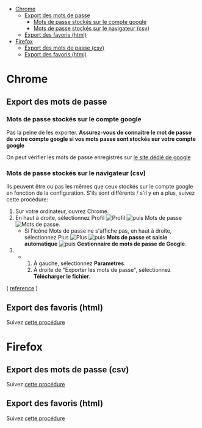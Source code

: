 - [Chrome](#chrome)
  - [Export des mots de passe](#export-des-mots-de-passe)
    - [Mots de passe stockés sur le compte google](#mots-de-passe-stockés-sur-le-compte-google)
    - [Mots de passe stockés sur le navigateur (csv)](#mots-de-passe-stockés-sur-le-navigateur-csv)
  - [Export des favoris (html)](#export-des-favoris-html)
- [Firefox](#firefox)
  - [Export des mots de passe (csv)](#export-des-mots-de-passe-csv)
  - [Export des favoris (html)](#export-des-favoris-html-1)
# Chrome

## Export des mots de passe

### Mots de passe stockés sur le compte google

Pas la peine de les exporter. **Assurez-vous de connaitre le mot de passe de votre compte google si vos mots passe sont stockés sur votre compte google**

On peut vérifier les mots de passe enregistrés sur [le site dédié de google](https://passwords.google.com/?ep=1&pli=1)

### Mots de passe stockés sur le navigateur (csv)

Ils peuvent être ou pas les mêmes que ceux stockés sur le compte google en fonction de la configuration. S'ils sont différents / s'il y en a plus, suivez cette procédure:

1. Sur votre ordinateur, ouvrez Chrome.
2. En haut à droite, sélectionnez Profil ![Profil](https://lh3.googleusercontent.com/ctV0QX29Bg_C5H9X55WX5qRw0B6TtSqwM-aa0Ftx9kirVzMJU8NZmK0QUC724NV-2_E=w36-h36) ![puis](https://lh3.googleusercontent.com/3_l97rr0GvhSP2XV5OoCkV2ZDTIisAOczrSdzNCBxhIKWrjXjHucxNwocghoUa39gw=w36-h36) Mots de passe ![Mots de passe](https://storage.googleapis.com/support-kms-prod/lZfJwPkKHFC4HJ02p7lLO8uumjrZXSH1TMq2).
   - Si l'icône Mots de passe ne s'affiche pas, en haut à droite, sélectionnez Plus ![Plus](https://lh3.googleusercontent.com/E2q6Vj9j60Dw0Z6NZFEx5vSB9yoZJp7C8suuvQXVA_2weMCXstGD7JEvNrzX3wuQrPtL=w36-h36) ![puis](https://lh3.googleusercontent.com/3_l97rr0GvhSP2XV5OoCkV2ZDTIisAOczrSdzNCBxhIKWrjXjHucxNwocghoUa39gw=w36-h36) **Mots de passe et saisie automatique** ![puis](https://lh3.googleusercontent.com/3_l97rr0GvhSP2XV5OoCkV2ZDTIisAOczrSdzNCBxhIKWrjXjHucxNwocghoUa39gw=w36-h36) **Gestionnaire de mots de passe de Google**.
3. - 1. À gauche, sélectionnez **Paramètres**.
     2. À droite de "Exporter les mots de passe", sélectionnez **Télécharger le fichier**.

( [reference](https://support.google.com/chrome/answer/95606?hl=fr&co=GENIE.Platform%3DDesktop#zippy=%2Cafficher-modifier-supprimer-ou-exporter-des-mots-de-passe-enregistr%C3%A9sq%2Cafficher-modifier-supprimer-ou-exporter-des-mots-de-passe-enregistr%C3%A9s) )

## Export des favoris (html)

Suivez [cette procédure ](https://lecrabeinfo.net/tutoriels/google-chrome-exporter-ses-favoris/#exporter-ses-favoris-de-google-chrome)

# Firefox

## Export des mots de passe (csv)

Suivez [cette procédure](https://support.mailinblack.com/fr/articles/143374-exporter-les-mots-de-passe-sur-firefox)

## Export des favoris (html)

Suivez [cette procédure](https://support.mozilla.org/fr/kb/exporter-marque-pages-firefox-fichier-html)